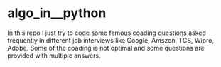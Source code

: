 # algo_in__python
In this repo I just try to code some famous coading questions asked frequently in different job interviews like Google, Amszon, TCS, Wipro, Adobe.
Some of the coading is not optimal and some questions are provided with multiple answers.
